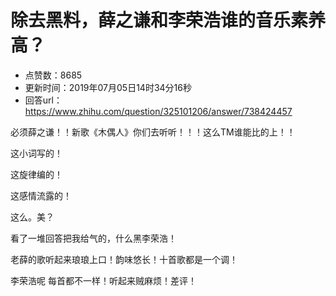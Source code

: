 # 除去黑料，薛之谦和李荣浩谁的音乐素养高？
- 点赞数：8685
- 更新时间：2019年07月05日14时34分16秒
- 回答url：https://www.zhihu.com/question/325101206/answer/738424457
<body>
 <p data-pid="A3Unbw9h">必须薛之谦！！新歌《木偶人》你们去听听！！！这么TM谁能比的上！！</p>
 <p data-pid="0Ljg6Swb">这小词写的！</p>
 <p data-pid="uBvF6kLS">这旋律编的！</p>
 <p data-pid="Z2856uo-">这感情流露的！</p>
 <p data-pid="b9Jx8rbV">这么。美？</p>
 <p data-pid="1WkpPXWL">看了一堆回答把我给气的，什么黑李荣浩！</p>
 <p data-pid="zb9bZyRw">老薛的歌听起来琅琅上口！韵味悠长！十首歌都是一个调！</p>
 <p data-pid="5KLvw-Dz">李荣浩呢 每首都不一样！听起来贼麻烦！差评！</p>
</body>